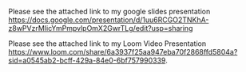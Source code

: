 Please see the attached link to my google slides presentation https://docs.google.com/presentation/d/1uu6RCGO2TNKhA-z8wPVzrMIicYmPmpvlpOmX2GwrTLg/edit?usp=sharing 

Please see the attached link to my Loom Video Presentation https://www.loom.com/share/6a3937f25aa947eba70f2868ffd5804a?sid=a0545ab2-bcff-429a-84e0-6bf757990339. 